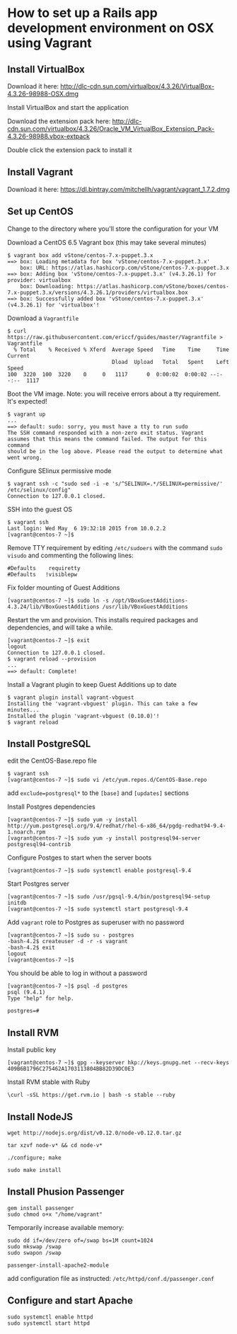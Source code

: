 # How to set up a Rails app development environment on OSX using Vagrant

## Install VirtualBox

Download it here: http://dlc-cdn.sun.com/virtualbox/4.3.26/VirtualBox-4.3.26-98988-OSX.dmg

Install VirtualBox and start the application

Download the extension pack here: http://dlc-cdn.sun.com/virtualbox/4.3.26/Oracle_VM_VirtualBox_Extension_Pack-4.3.26-98988.vbox-extpack

Double click the extension pack to install it

## Install Vagrant

Download it here: https://dl.bintray.com/mitchellh/vagrant/vagrant_1.7.2.dmg

## Set up CentOS

Change to the directory where you'll store the configuration for your VM

Download a CentOS 6.5 Vagrant box (this may take several minutes)

```
$ vagrant box add vStone/centos-7.x-puppet.3.x
==> box: Loading metadata for box 'vStone/centos-7.x-puppet.3.x'
    box: URL: https://atlas.hashicorp.com/vStone/centos-7.x-puppet.3.x
==> box: Adding box 'vStone/centos-7.x-puppet.3.x' (v4.3.26.1) for provider: virtualbox
    box: Downloading: https://atlas.hashicorp.com/vStone/boxes/centos-7.x-puppet.3.x/versions/4.3.26.1/providers/virtualbox.box
==> box: Successfully added box 'vStone/centos-7.x-puppet.3.x' (v4.3.26.1) for 'virtualbox'!
```

Download a `Vagrantfile`

```
$ curl https://raw.githubusercontent.com/ericcf/guides/master/Vagrantfile > Vagrantfile
  % Total    % Received % Xferd  Average Speed   Time    Time     Time  Current
                                 Dload  Upload   Total   Spent    Left  Speed
100  3220  100  3220    0     0   1117      0  0:00:02  0:00:02 --:--:--  1117
```

Boot the VM image. Note: you will receive errors about a tty requirement. It's expected!

```
$ vagrant up
...
==> default: sudo: sorry, you must have a tty to run sudo
The SSH command responded with a non-zero exit status. Vagrant
assumes that this means the command failed. The output for this command
should be in the log above. Please read the output to determine what
went wrong.
```

Configure SElinux permissive mode

```
$ vagrant ssh -c "sudo sed -i -e 's/^SELINUX=.*/SELINUX=permissive/' /etc/selinux/config"
Connection to 127.0.0.1 closed.
```

SSH into the guest OS

```
$ vagrant ssh
Last login: Wed May  6 19:32:18 2015 from 10.0.2.2
[vagrant@centos-7 ~]$
```

Remove TTY requirement by editing `/etc/sudoers` with the command `sudo visudo` and commenting the following lines:

```
#Defaults    requiretty
#Defaults   !visiblepw
```

Fix folder mounting of Guest Additions

```
[vagrant@centos-7 ~]$ sudo ln -s /opt/VBoxGuestAdditions-4.3.24/lib/VBoxGuestAdditions /usr/lib/VBoxGuestAdditions
```

Restart the vm and provision. This installs required packages and dependencies, and will take a while.

```
[vagrant@centos-7 ~]$ exit
logout
Connection to 127.0.0.1 closed.
$ vagrant reload --provision
...
==> default: Complete!
```

Install a Vagrant plugin to keep Guest Additions up to date

```
$ vagrant plugin install vagrant-vbguest
Installing the 'vagrant-vbguest' plugin. This can take a few minutes...
Installed the plugin 'vagrant-vbguest (0.10.0)'!
$ vagrant reload
```

## Install PostgreSQL

edit the CentOS-Base.repo file

```
$ vagrant ssh
[vagrant@centos-7 ~]$ sudo vi /etc/yum.repos.d/CentOS-Base.repo
```

add `exclude=postgresql*` to the `[base]` and `[updates]` sections

Install Postgres dependencies

```
[vagrant@centos-7 ~]$ sudo yum -y install http://yum.postgresql.org/9.4/redhat/rhel-6-x86_64/pgdg-redhat94-9.4-1.noarch.rpm
[vagrant@centos-7 ~]$ sudo yum -y install postgresql94-server postgresql94-contrib
```

Configure Postges to start when the server boots

```
[vagrant@centos-7 ~]$ sudo systemctl enable postgresql-9.4
```

Start Postgres server

```
[vagrant@centos-7 ~]$ sudo /usr/pgsql-9.4/bin/postgresql94-setup initdb
[vagrant@centos-7 ~]$ sudo systemctl start postgresql-9.4
```

Add `vagrant` role to Postgres as superuser with no password

```
[vagrant@centos-7 ~]$ sudo su - postgres
-bash-4.2$ createuser -d -r -s vagrant
-bash-4.2$ exit
logout
[vagrant@centos-7 ~]$
```

You should be able to log in without a password

```
[vagrant@centos-7 ~]$ psql -d postgres
psql (9.4.1)
Type "help" for help.

postgres=#
```

## Install RVM

Install public key

```
[vagrant@centos-7 ~]$ gpg --keyserver hkp://keys.gnupg.net --recv-keys 409B6B1796C275462A1703113804BB82D39DC0E3
```

Install RVM stable with Ruby

```
\curl -sSL https://get.rvm.io | bash -s stable --ruby
```

## Install NodeJS

`wget http://nodejs.org/dist/v0.12.0/node-v0.12.0.tar.gz`

`tar xzvf node-v* && cd node-v*`

`./configure; make`

`sudo make install`

## Install Phusion Passenger

```
gem install passenger
sudo chmod o+x "/home/vagrant"
```

Temporarily increase available memory:

```
sudo dd if=/dev/zero of=/swap bs=1M count=1024
sudo mkswap /swap
sudo swapon /swap
```

```
passenger-install-apache2-module
```

add configuration file as instructed: `/etc/httpd/conf.d/passenger.conf`

## Configure and start Apache

```
sudo systemctl enable httpd
sudo systemctl start httpd
````
